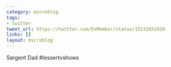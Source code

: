 ```yaml
---
category: microblog
tags:
- twitter
tweet_url: https://twitter.com/ExMember/status/15232651019
links: []
layout: microblog
---
```

Sargent Dad #lessertvshows
